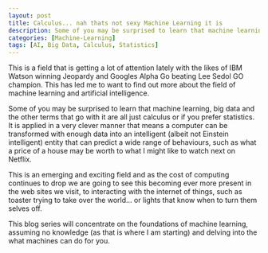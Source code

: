 ```yaml
---
layout: post
title: Calculus... nah thats not sexy Machine Learning it is
description: Some of you may be surprised to learn that machine learning, big data and the other sexy terms that go with it are all just calculus or statistics.
categories: [Machine-Learning]
tags: [AI, Big Data, Calculus, Statistics]
---
```

This is a field that is getting a lot of attention lately with the likes of IBM Watson winning Jeopardy and Googles Alpha Go beating Lee Sedol GO champion. This has led me to want to find out more about the field of machine learning and artificial intelligence.

Some of you may be surprised to learn that machine learning, big data and the other terms that go with it are all just calculus or if you prefer statistics. It is applied in a very clever manner that means a computer can be transformed with enough data into an intelligent (albeit not Einstein intelligent) entity that can predict a wide range of behaviours, such as what a price of a house may be worth to what I might like to watch next on Netflix.

This is an emerging and exciting field and as the cost of computing continues to drop we are going to see this becoming ever more present in the web sites we visit, to interacting with the internet of things, such as toaster trying to take over the world... or lights that know when to turn them selves off.

This blog series will concentrate on the foundations of machine learning, assuming no knowledge (as that is where I am starting) and delving into the what machines can do for you.